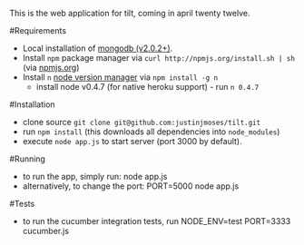 This is the web application for tilt, coming in april twenty twelve. 

#Requirements
* Local installation of [mongodb (v2.0.2+)](http://www.mongodb.org/downloads).
* Install `npm` package manager via `curl http://npmjs.org/install.sh | sh` (via [npmjs.org](http://npmjs.org/)) 
* Install `n` [node version manager](https://github.com/visionmedia/n) via `npm install -g n`
    * install node v0.4.7 (for native heroku support) - run `n 0.4.7` 

#Installation
* clone source `git clone git@github.com:justinjmoses/tilt.git`
* run `npm install` (this downloads all dependencies into `node_modules`)
* execute `node app.js` to start server (port 3000 by default).

#Running
* to run the app, simply run:
    node app.js
* alternatively, to change the port:
    PORT=5000 node app.js

#Tests
* to run the cucumber integration tests, run 
    NODE_ENV=test PORT=3333 cucumber.js

